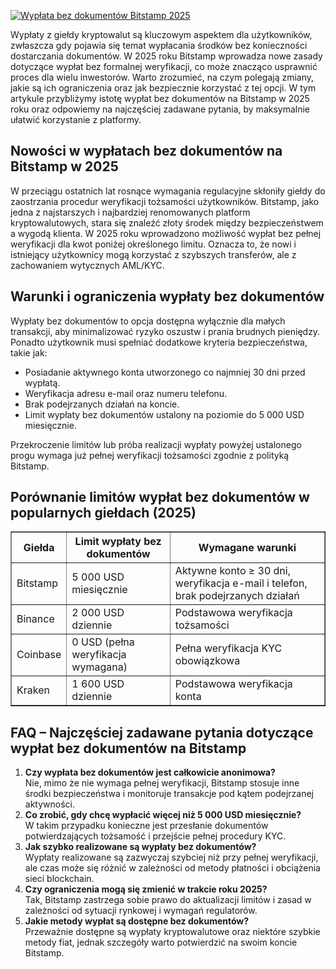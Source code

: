 [![Wypłata bez dokumentów Bitstamp 2025](https://123-caf.pages.dev/gitsignup.png)](https://vrmoo.ru/Bt82HjjY)

<p>Wypłaty z giełdy kryptowalut są kluczowym aspektem dla użytkowników, zwłaszcza gdy pojawia się temat wypłacania środków bez konieczności dostarczania dokumentów. W 2025 roku Bitstamp wprowadza nowe zasady dotyczące wypłat bez formalnej weryfikacji, co może znacząco usprawnić proces dla wielu inwestorów. Warto zrozumieć, na czym polegają zmiany, jakie są ich ograniczenia oraz jak bezpiecznie korzystać z tej opcji. W tym artykule przybliżymy istotę wypłat bez dokumentów na Bitstamp w 2025 roku oraz odpowiemy na najczęściej zadawane pytania, by maksymalnie ułatwić korzystanie z platformy.</p>  <h2>Nowości w wypłatach bez dokumentów na Bitstamp w 2025</h2> <p>W przeciągu ostatnich lat rosnące wymagania regulacyjne skłoniły giełdy do zaostrzania procedur weryfikacji tożsamości użytkowników. Bitstamp, jako jedna z najstarszych i najbardziej renomowanych platform kryptowalutowych, stara się znaleźć złoty środek między bezpieczeństwem a wygodą klienta. W 2025 roku wprowadzono możliwość wypłat bez pełnej weryfikacji dla kwot poniżej określonego limitu. Oznacza to, że nowi i istniejący użytkownicy mogą korzystać z szybszych transferów, ale z zachowaniem wytycznych AML/KYC.</p>  <h2>Warunki i ograniczenia wypłaty bez dokumentów</h2> <p>Wypłaty bez dokumentów to opcja dostępna wyłącznie dla małych transakcji, aby minimalizować ryzyko oszustw i prania brudnych pieniędzy. Ponadto użytkownik musi spełniać dodatkowe kryteria bezpieczeństwa, takie jak:</p> <ul>   <li>Posiadanie aktywnego konta utworzonego co najmniej 30 dni przed wypłatą.</li>   <li>Weryfikacja adresu e-mail oraz numeru telefonu.</li>   <li>Brak podejrzanych działań na koncie.</li>   <li>Limit wypłaty bez dokumentów ustalony na poziomie do 5 000 USD miesięcznie.</li> </ul> <p>Przekroczenie limitów lub próba realizacji wypłaty powyżej ustalonego progu wymaga już pełnej weryfikacji tożsamości zgodnie z polityką Bitstamp.</p>  <h2>Porównanie limitów wypłat bez dokumentów w popularnych giełdach (2025)</h2> <table border="1" cellpadding="6" cellspacing="0">   <thead>     <tr>       <th>Giełda</th>       <th>Limit wypłaty bez dokumentów</th>       <th>Wymagane warunki</th>     </tr>   </thead>   <tbody>     <tr>       <td>Bitstamp</td>       <td>5 000 USD miesięcznie</td>       <td>Aktywne konto ≥ 30 dni, weryfikacja e-mail i telefon, brak podejrzanych działań</td>     </tr>     <tr>       <td>Binance</td>       <td>2 000 USD dziennie</td>       <td>Podstawowa weryfikacja tożsamości</td>     </tr>     <tr>       <td>Coinbase</td>       <td>0 USD (pełna weryfikacja wymagana)</td>       <td>Pełna weryfikacja KYC obowiązkowa</td>     </tr>     <tr>       <td>Kraken</td>       <td>1 600 USD dziennie</td>       <td>Podstawowa weryfikacja konta</td>     </tr>   </tbody> </table>  <h2>FAQ – Najczęściej zadawane pytania dotyczące wypłat bez dokumentów na Bitstamp</h2> <ol>   <li><strong>Czy wypłata bez dokumentów jest całkowicie anonimowa?</strong><br>Nie, mimo że nie wymaga pełnej weryfikacji, Bitstamp stosuje inne środki bezpieczeństwa i monitoruje transakcje pod kątem podejrzanej aktywności.</li>   <li><strong>Co zrobić, gdy chcę wypłacić więcej niż 5 000 USD miesięcznie?</strong><br>W takim przypadku konieczne jest przesłanie dokumentów potwierdzających tożsamość i przejście pełnej procedury KYC.</li>   <li><strong>Jak szybko realizowane są wypłaty bez dokumentów?</strong><br>Wypłaty realizowane są zazwyczaj szybciej niż przy pełnej weryfikacji, ale czas może się różnić w zależności od metody płatności i obciążenia sieci blockchain.</li>   <li><strong>Czy ograniczenia mogą się zmienić w trakcie roku 2025?</strong><br>Tak, Bitstamp zastrzega sobie prawo do aktualizacji limitów i zasad w zależności od sytuacji rynkowej i wymagań regulatorów.</li>   <li><strong>Jakie metody wypłat są dostępne bez dokumentów?</strong><br>Przeważnie dostępne są wypłaty kryptowalutowe oraz niektóre szybkie metody fiat, jednak szczegóły warto potwierdzić na swoim koncie Bitstamp.</li> </ol>